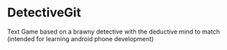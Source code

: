 # DetectiveGit
Text Game based on a brawny detective with the deductive mind to match (intended for learning android phone development)
